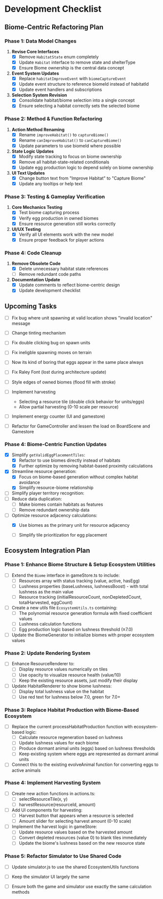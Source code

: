 # Development Checklist

## Biome-Centric Refactoring Plan

### Phase 1: Data Model Changes
1. **Revise Core Interfaces**
   - [x] Remove `HabitatState` enum completely
   - [x] Update `Habitat` interface to remove state and shelterType
   - [x] Ensure Biome ownership is the central data concept

2. **Event System Updates**
   - [x] Replace `habitatImproveEvent` with `biomeCaptureEvent`
   - [x] Update event structure to reference biomeId instead of habitatId
   - [x] Update event handlers and subscriptions

3. **Selection System Revision**
   - [x] Consolidate habitat/biome selection into a single concept
   - [x] Ensure selecting a habitat correctly sets the selected biome

### Phase 2: Method & Function Refactoring
1. **Action Method Renaming**
   - [x] Rename `improveHabitat()` to `captureBiome()`
   - [x] Rename `canImproveHabitat()` to `canCaptureBiome()`
   - [x] Update parameters to use biomeId where possible

2. **State Logic Updates**
   - [x] Modify state tracking to focus on biome ownership
   - [x] Remove all habitat-state-related conditionals
   - [x] Update egg production logic to depend solely on biome ownership

3. **UI Text Updates**
   - [x] Change button text from "Improve Habitat" to "Capture Biome"
   - [x] Update any tooltips or help text

### Phase 3: Testing & Gameplay Verification
1. **Core Mechanics Testing**
   - [x] Test biome capturing process
   - [x] Verify egg production in owned biomes
   - [x] Ensure resource generation still works correctly

2. **UI/UX Testing**
   - [x] Verify all UI elements work with the new model
   - [x] Ensure proper feedback for player actions

### Phase 4: Code Cleanup
1. **Remove Obsolete Code**
   - [x] Delete unnecessary habitat state references
   - [ ] Remove redundant code paths

2. **Documentation Update**
   - [x] Update comments to reflect biome-centric design
   - [x] Update development checklist

## Upcoming Tasks
- [ ] Fix bug where unit spawning at valid location shows "invalid location" message
- [ ] Change tinting mechanism
- [ ] Fix double clicking bug on spawn units
- [ ] Fix ineligble spawning moves on terrain
- [ ] Now its kind of boring that eggs appear in the same place always
- [ ] Fix Raley Font (lost during architecture update)
- [ ] Style edges of owned biomes (flood fill with stroke)

- [ ] Implement harvesting
    - Selecting a resource tile (double click behavior for units/eggs)
     - Allow partial harvesting (0-10 scale per resource)
    
- [ ] Implement energy counter (UI and gamestore)

- [ ] Refactor for GameController and lessen the load on BoardScene and Gamestore

### Phase 4: Biome-Centric Function Updates
- [x] Simplify `getValidEggPlacementTiles`:
  - [x] Refactor to use biomes directly instead of habitats
  - [x] Further optimize by removing habitat-based proximity calculations
- [x] Streamline resource generation:
  - [x] Focus on biome-based generation without complex habitat avoidance
  - [x] Simplify resource-biome relationship
- [ ] Simplify player territory recognition:
- [ ] Reduce data duplication:
  - [ ] Make biomes contain habitats as features
  - [ ] Remove redundant ownership data
- [ ] Optimize resource adjacency calculations:
  - [x] Use biomes as the primary unit for resource adjacency
  - [ ] Simplify tile prioritization for egg placement


## Ecosystem Integration Plan

### Phase 1: Enhance Biome Structure & Setup Ecosystem Utilities
- [ ] Extend the `Biome` interface in gameStore.ts to include:
  - [ ] Resources array with status tracking (value, active, hasEgg)
  - [ ] Lushness properties (baseLushness, lushnessBoost) - with total lushness as the main value
  - [ ] Resource tracking (initialResourceCount, nonDepletedCount, totalHarvested, eggCount)

- [ ] Create a new utils file `EcosystemUtils.ts` containing:
  - [ ] The polynomial resource generation formula with fixed coefficient values
  - [ ] Lushness calculation functions
  - [ ] Egg production logic based on lushness threshold (≥7.0)

- [ ] Update the BiomeGenerator to initialize biomes with proper ecosystem values

### Phase 2: Update Rendering System
- [ ] Enhance ResourceRenderer to:
  - [ ] Display resource values numerically on tiles
  - [ ] Use opacity to visualize resource health (value/10)
  - [ ] Keep the existing resource assets, just modify their display

- [ ] Update HabitatRenderer to show biome lushness:
  - [ ] Display total lushness value on the habitat
  - [ ] Use red text for lushness below 7.0, green for 7.0+

### Phase 3: Replace Habitat Production with Biome-Based Ecosystem
- [ ] Replace the current processHabitatProduction function with ecosystem-based logic:
  - [ ] Calculate resource regeneration based on lushness
  - [ ] Update lushness values for each biome
  - [ ] Produce dormant animal units (eggs) based on lushness thresholds
  - [ ] Keep existing system where eggs are represented as dormant animal units

- [ ] Connect this to the existing evolveAnimal function for converting eggs to active animals

### Phase 4: Implement Harvesting System
- [ ] Create new action functions in actions.ts:
  - [ ] selectResourceTile(x, y)
  - [ ] harvestResource(resourceId, amount)

- [ ] Add UI components for harvesting:
  - [ ] Harvest button that appears when a resource is selected
  - [ ] Amount slider for selecting harvest amount (0-10 scale)

- [ ] Implement the harvest logic in gameStore:
  - [ ] Update resource values based on the harvested amount
  - [ ] Convert depleted resources (value 0) to blank tiles immediately
  - [ ] Update the biome's lushness based on the new resource state

### Phase 5: Refactor Simulator to Use Shared Code
- [ ] Update simulator.js to use the shared EcosystemUtils functions
- [ ] Keep the simulator UI largely the same
- [ ] Ensure both the game and simulator use exactly the same calculation methods


